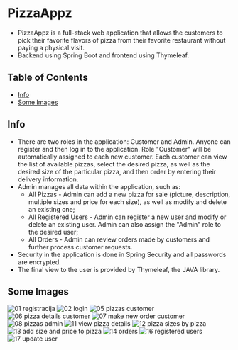 # PizzaAppz

* PizzaAppz is a full-stack web application that allows the customers to pick their favorite flavors of pizza from their favorite restaurant without paying a physical visit. 
* Backend using Spring Boot and frontend using Thymeleaf. 
 
## Table of Contents

* [Info](https://github.com/nikolaPantelic98/PizzaAppz#info)
* [Some Images](https://github.com/nikolaPantelic98/PizzaAppz/blob/main/README.md#some-images)

## Info

* There are two roles in the application: Customer and Admin. Anyone can register and then log in to the application. Role "Customer" will be automatically assigned to each new customer. Each customer can view the list of available pizzas, select the desired pizza, as well as the desired size of the particular pizza, and then order by entering their delivery information. 
* Admin manages all data within the application, such as:
     * All Pizzas - Admin can add a new pizza for sale (picture, description, multiple sizes and price for each size), as well as modify and delete an existing one;
     * All Registered Users - Admin can register a new user and modify or delete an existing user. Admin can also assign the "Admin" role to the desired user;
     * All Orders - Admin can review orders made by customers and further process customer requests.
* Security in the application is done in Spring Security and all passwords are encrypted.
* The final view to the user is provided by Thymeleaf, the JAVA library.

## Some Images

![01  registracija](https://user-images.githubusercontent.com/109813536/201185743-2938e600-1d9b-4dab-a96e-c517beec6f6e.png)
![02  login](https://user-images.githubusercontent.com/109813536/201185768-99b54578-7082-4e7a-971f-7fa3a43aeca4.png)
![05  pizzas customer](https://user-images.githubusercontent.com/109813536/201185807-b208e31a-6483-4dce-9681-b2218ed7e6cc.png)
![06  pizza details customer](https://user-images.githubusercontent.com/109813536/201185851-9c512291-7ef8-426c-a60d-7e4e851252b7.png)
![07  make new order customer](https://user-images.githubusercontent.com/109813536/201185876-e7fe9a6e-515d-49b8-9dfa-a294ea632b9f.png)
![08  pizzas admin](https://user-images.githubusercontent.com/109813536/201185886-f4e2d89e-3aa1-4a07-9f78-c805754454a5.png)
![11  view pizza details](https://user-images.githubusercontent.com/109813536/201185920-46825516-2356-4ed7-a37f-6cf95807f365.png)
![12  pizza sizes by pizza](https://user-images.githubusercontent.com/109813536/201185933-4a38e10a-4fe3-4b02-a98e-995562919e15.png)
![13  add size and price to pizza](https://user-images.githubusercontent.com/109813536/201185946-40d93072-0ad3-41a8-bc66-9980176b756e.png)
![14  orders](https://user-images.githubusercontent.com/109813536/201185965-eda929a4-a5a5-4c6a-91d5-d84e25c2f98a.png)
![16  registered users](https://user-images.githubusercontent.com/109813536/201185985-ded179df-d2af-4c56-995c-ac0b2d30b923.png)
![17  update user](https://user-images.githubusercontent.com/109813536/201185999-38dd4462-606b-4f71-8bff-d47678938dac.png)
